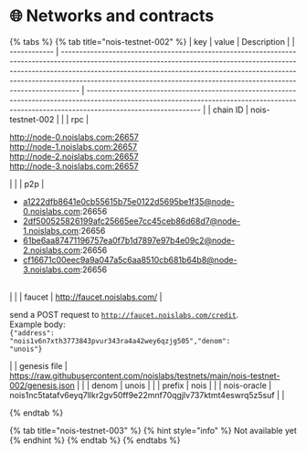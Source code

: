 # 🌐 Networks and contracts



{% tabs %}
{% tab title="nois-testnet-002" %}
| key          | value                                                                                                                                                                                                                                                                                                                         | Description                                                                                                                                                                                 |
| ------------ | ----------------------------------------------------------------------------------------------------------------------------------------------------------------------------------------------------------------------------------------------------------------------------------------------------------------------------- | ------------------------------------------------------------------------------------------------------------------------------------------------------------------------------------------- |
| chain ID     | nois-testnet-002                                                                                                                                                                                                                                                                                                              |                                                                                                                                                                                             |
| rpc          | <p>http://node-0.noislabs.com:26657<br>http://node-1.noislabs.com:26657<br>http://node-2.noislabs.com:26657<br>http://node-3.noislabs.com:26657</p>                                                                                                                                                                           |                                                                                                                                                                                             |
| p2p          | <ul><li>a1222dfb8641e0cb55615b75e0122d5695be1f35@node-0.noislabs.com:26656</li><li>2df500525826199afc25665ee7cc45ceb86d68d7@node-1.noislabs.com:26656</li><li>61be6aa87471196757ea0f7b1d7897e97b4e09c2@node-2.noislabs.com:26656</li><li>cf16671c00eec9a9a047a5c6aa8510cb681b64b8@node-3.noislabs.com:26656<br><br></li></ul> |                                                                                                                                                                                             |
| faucet       | http://faucet.noislabs.com/                                                                                                                                                                                                                                                                                                   | <p>send a POST request to <code>http://faucet.noislabs.com/credit</code>.<br>Example body: <br><code>{"address": "nois1v6n7xth3773843pvur343ra4a42wey6qzjg505","denom": "unois"}</code></p> |
| genesis file | https://raw.githubusercontent.com/noislabs/testnets/main/nois-testnet-002/genesis.json                                                                                                                                                                                                                                        |                                                                                                                                                                                             |
| denom        | unois                                                                                                                                                                                                                                                                                                                         |                                                                                                                                                                                             |
| prefix       | nois                                                                                                                                                                                                                                                                                                                          |                                                                                                                                                                                             |
| nois-oracle  | nois1nc5tatafv6eyq7llkr2gv50ff9e22mnf70qgjlv737ktmt4eswrq5z5suf                                                                                                                                                                                                                                                               |                                                                                                                                                                                             |


{% endtab %}

{% tab title="nois-testnet-003" %}
{% hint style="info" %}
Not available yet
{% endhint %}
{% endtab %}
{% endtabs %}

